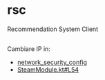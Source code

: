 # rsc
Recommendation System Client


##
Cambiare IP in:
 - [network_security_config](https://github.com/alessandrodicosola/rsc/blob/master/app/src/main/res/xml/network_security_config.xml)
 - [SteamModule.kt#L54](https://github.com/alessandrodicosola/rsc/blob/c22d5e02a5444c50cce12c1d0dcbd5b3766cd303/app/src/main/java/it/poliba/adicosola1/rsclient/common/di/SteamModule.kt#L54)
